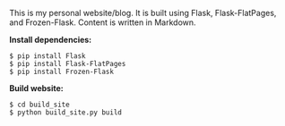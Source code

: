This is my personal website/blog. It is built using Flask, Flask-FlatPages, and Frozen-Flask. Content is written in Markdown.

**Install dependencies:**

``` shell
$ pip install Flask
$ pip install Flask-FlatPages
$ pip install Frozen-Flask
```

**Build website:**

``` shell
$ cd build_site
$ python build_site.py build
```
